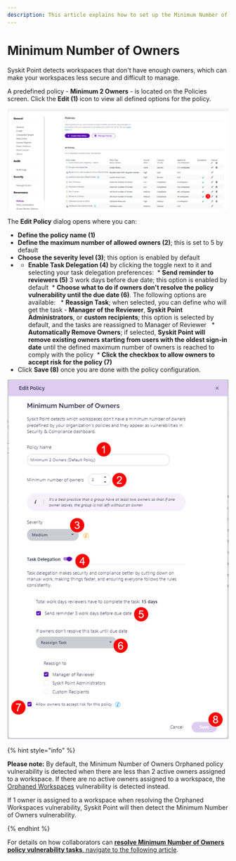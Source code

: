 ```yaml
---
description: This article explains how to set up the Minimum Number of Owners policy in Syskit Point.
---
```


# Minimum Number of Owners

Syskit Point detects workspaces that don't have enough owners, which can make your workspaces less secure and difficult to manage. 

A predefined policy - **Minimum 2 Owners** - is located on the Policies screen. 
Click the **Edit (1)** icon to view all defined options for the policy. 

![Minimum Number of Owners - Edit Policy](../../.gitbook/assets/set-up-automated-workflows-min-owners-edit.png)

The **Edit Policy** dialog opens where you can:
* **Define the policy name (1)**
* **Define the maximum number of allowed owners (2)**; this is set to 5 by default
* **Choose the severity level (3)**; this option is enabled by default
* * **Enable Task Delegation (4)** by clicking the toggle next to it and selecting your task delegation preferences:
 * **Send reminder to reviewers (5)** 3 work days before due date; this option is enabled by default
 * **Choose what to do if owners don't resolve the policy vulnerability until the due date (6)**. The following options are available:
  * **Reassign Task**; when selected, you can define who will get the task - **Manager of the Reviewer**, **Syskit Point Administrators**, or **custom recipients**; this option is selected by default, and the tasks are reassigned to Manager of Reviewer
  * **Automatically Remove Owners**; if selected, **Syskit Point will remove existing owners starting from users with the oldest sign-in date** until the defined maximum number of owners is reached to comply with the policy
 * **Click the checkbox to allow owners to accept risk for the policy (7)**
* Click **Save (8)** once you are done with the policy configuration. 

![Edit Policy Dialog](../../.gitbook/assets/set-up-automated-workflows-min-owners-dialog.png)

{% hint style="info" %}

**Please note:** By default, the Minimum Number of Owners Orphaned policy vulnerability is detected when there are less than 2 active owners assigned to a workspace. If there are no active owners assigned to a workspace, the [Orphaned Workspaces](../automated-workflows/orphaned-resources-admin.md) vulnerability is detected instead. 

If 1 owner is assigned to a workspace when resolving the Orphaned Workspaces vulnerability, Syskit Point will then detect the Minimum Number of Owners vulnerability.

{% endhint %}

For details on how collaborators can [**resolve Minimum Number of Owners policy vulnerability tasks**, navigate to the following article](../../point-collaborators/resolve-governance-tasks/minimum-number-of-owners.md).